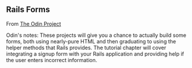 ## Rails Forms

From [The Odin Project](http://www.theodinproject.com/ruby-on-rails/forms)<br/>

Odin's notes: These projects will give you a chance to actually build some forms, both using nearly-pure HTML and then graduating to using the helper methods that Rails provides. The tutorial chapter will cover integrating a signup form with your Rails application and providing help if the user enters incorrect information.
